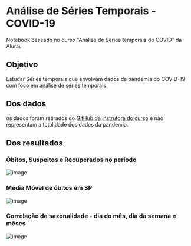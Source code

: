 # Análise de Séries Temporais - COVID-19
Notebook baseado no curso "Análise de Séries temporais do COVID" da Alura\

## Objetivo

Estudar Séries temporais que envolvam dados da pandemia do COVID-19 com foco em análise de séries temporais.

## Dos dados

os dados foram retirados do [GitHub da instrutora do curso](https://raw.githubusercontent.com/alura-cursos/COVID-Alura/main/cases-brazil-states.csv') e não representam a totalidade dos dados da pandemia.

## Dos resultados

### Óbitos, Suspeitos e Recuperados no período
![image](https://user-images.githubusercontent.com/37647139/130792846-177d5769-a210-4a7b-8145-a2ca0417c4b0.png)

### Média Móvel de óbitos em SP

![image](https://user-images.githubusercontent.com/37647139/130793592-a4012b42-cdac-4341-8fd4-2193101a5c65.png)

### Correlação de sazonalidade - dia do mês, dia da semana e mêses


![image](https://user-images.githubusercontent.com/37647139/130793871-34f38351-a1d9-4b07-8c92-45679ecc0bdb.png)


